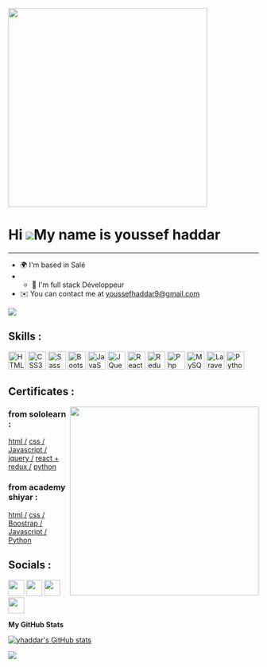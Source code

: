 <img src="https://i.imgur.com/8MupZHY.gif" width="400"  />

Hi ![](https://user-images.githubusercontent.com/18350557/176309783-0785949b-9127-417c-8b55-ab5a4333674e.gif)My name is youssef haddar
======================================================================================================================================
-----------------------------------------------------------------------------------------------------------------

* 🌍  I'm based in Salé
* * 🧠  I'm full stack Développeur 
* ✉️  You can contact me at [youssefhaddar9@gmail.com](mailto:youssefhaddar9@gmail.com)

<a href="https://www.github.com/yhaddar" target="_blank" rel="noreferrer"><img
src="https://img.shields.io/github/followers/yhaddar?logo=github&style=for-the-badge&color=0891b2&labelColor=1c1917" /></a>
<h2> Skills :</h2>
<p align="left">
 
 <a href="https://developer.mozilla.org/en-US/docs/Glossary/HTML5" target="_blank" rel="noreferrer"><img src="https://raw.githubusercontent.com/danielcranney/readme-generator/main/public/icons/skills/html5-colored.svg" width="36" height="36" alt="HTML5" /></a>
<a href="https://www.w3.org/TR/CSS/#css" target="_blank" rel="noreferrer"><img src="https://raw.githubusercontent.com/danielcranney/readme-generator/main/public/icons/skills/css3-colored.svg" width="36" height="36" alt="CSS3" /></a>
<a href="https://sass-lang.com/" target="_blank" rel="noreferrer"><img src="https://raw.githubusercontent.com/danielcranney/readme-generator/main/public/icons/skills/sass-colored.svg" width="36" height="36" alt="Sass" /></a>
<a href="https://getbootstrap.com/" target="_blank" rel="noreferrer"><img src="https://raw.githubusercontent.com/danielcranney/readme-generator/main/public/icons/skills/bootstrap-colored.svg" width="36" height="36" alt="Bootstrap" /></a>
<a href="https://developer.mozilla.org/en-US/docs/Web/JavaScript" target="_blank" rel="noreferrer"><img src="https://raw.githubusercontent.com/danielcranney/readme-generator/main/public/icons/skills/javascript-colored.svg" width="36" height="36" alt="JavaScript" /></a>
<a href="https://jquery.com/" target="_blank" rel="noreferrer"><img src="https://raw.githubusercontent.com/danielcranney/readme-generator/main/public/icons/skills/jquery-colored.svg" width="36" height="36" alt="JQuery" /></a>
<a href="https://reactjs.org/" target="_blank" rel="noreferrer"><img src="https://raw.githubusercontent.com/danielcranney/readme-generator/main/public/icons/skills/react-colored.svg" width="36" height="36" alt="React" /></a>
<a href="https://redux.js.org/" target="_blank" rel="noreferrer"><img src="https://raw.githubusercontent.com/danielcranney/readme-generator/main/public/icons/skills/redux-colored.svg" width="36" height="36" alt="Redux" /></a>
<a href="https://www.php.com/" target="_blank" rel="noreferrer"><img src="https://raw.githubusercontent.com/danielcranney/readme-generator/main/public/icons/skills/php-colored.svg" width="36" height="36" alt="Php" /></a>
<a href="https://www.mysql.com/" target="_blank" rel="noreferrer"><img src="https://raw.githubusercontent.com/danielcranney/readme-generator/main/public/icons/skills/mysql-colored.svg" width="36" height="36" alt="MySQL" /></a>
<a href="https://laravel.com/" target="_blank" rel="noreferrer"><img src="https://raw.githubusercontent.com/danielcranney/readme-generator/main/public/icons/skills/laravel-colored.svg" width="36" height="36" alt="Laravel" /></a>
<a href="https://www.python.org/" target="_blank" rel="noreferrer"><img src="https://raw.githubusercontent.com/danielcranney/readme-generator/main/public/icons/skills/python-colored.svg" width="36" height="36" alt="Python" /></a>
</p>
 <h2> Certificates :</h2>
 <p><img src="https://cdn.dribbble.com/users/1162077/screenshots/3848914/programmer.gif" width="380" align="right" />
 <h3>from sololearn :</h3>
 <p align="left">
<a href="https://www.sololearn.com/Certificate/1014-23044057/jpg/" target="_blank" rel="noreferrer">html /</a>
<a href="https://www.sololearn.com/Certificate/1023-23044057/jpg/" target="_blank" rel="noreferrer">css /</a>
<a href="" target="_blank" rel="noreferrer">Javascript /</a>
<a href="https://www.sololearn.com/Certificate/1082-23044057/jpg/" target="_blank" rel="noreferrer">jquery /</a>
<a href="https://www.sololearn.com/Certificate/CT-ZXBE6EKN/pdf" target="_blank" rel="noreferrer">react + redux /</a>
<a href="" target="_blank" rel="noreferrer">python</a>
</p>
<h3>from academy shiyar :</h3>
<p align="left">
<a href="https://academy.codershiyar.com/student/diploma_page.php">html /</a>
<a href="https://academy.codershiyar.com/student/diploma_page.php">css /</a>
<a href="" target="_blank" rel="noreferrer">Boostrap /</a>
<a href="">Javascript /</a>
<a href="" target="_blank" rel="noreferrer">Python</a>
</p>
 <h2> Socials :</h2>
<p align="left"><a href="https://www.facebook.com/youssef.haddar.73" target="_blank" rel="noreferrer"><img src="https://raw.githubusercontent.com/danielcranney/readme-generator/main/public/icons/socials/facebook.svg" width="32" height="32" /></a>
<a href="http://www.instagram.com/_yussef_h1/?hl=fr" target="_blank" rel="noreferrer"><img src="https://raw.githubusercontent.com/danielcranney/readme-generator/main/public/icons/socials/instagram.svg" width="32" height="32" /></a> 
<a href="https://www.linkedin.com/in/youssef-haddar-b27766220/" target="_blank" rel="noreferrer"><img src="https://raw.githubusercontent.com/danielcranney/readme-generator/main/public/icons/socials/linkedin.svg" width="32" height="32" /></a>
<a href="https://discord.com/users/y_haddar" target="_blank" rel="noreferrer"><img src="https://raw.githubusercontent.com/danielcranney/readme-generator/main/public/icons/socials/discord.svg" width="32" height="32" /></a>

 
 
<b>My GitHub Stats</b>

<a href="http://www.github.com/yhaddar"><img src="https://github-readme-stats.vercel.app/api?username=yhaddar&show_icons=true&hide=&count_private=true&title_color=0891b2&text_color=ffffff&icon_color=0891b2&bg_color=1c1917&hide_border=true&show_icons=true" alt="yhaddar's GitHub stats" /></a>

<a href="http://www.github.com/yhaddar"><img src="https://github-readme-streak-stats.herokuapp.com/?user=yhaddar&stroke=ffffff&background=1c1917&ring=0891b2&fire=0891b2&currStreakNum=ffffff&currStreakLabel=0891b2&sideNums=ffffff&sideLabels=ffffff&dates=ffffff&hide_border=true" /></a>


